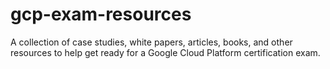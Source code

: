 # gcp-exam-resources
A collection of case studies, white papers, articles, books, and other resources to help get ready for a Google Cloud Platform certification exam.

